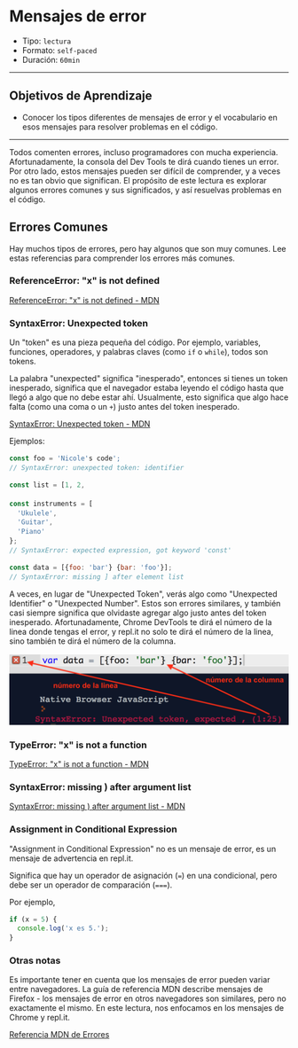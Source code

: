# Mensajes de error

- Tipo: `lectura`
- Formato: `self-paced`
- Duración: `60min`

***

## Objetivos de Aprendizaje

- Conocer los tipos diferentes de mensajes de error y el vocabulario en esos
  mensajes para resolver problemas en el código.

***

Todos comenten errores, incluso programadores con mucha experiencia.
Afortunadamente, la consola del Dev Tools te dirá cuando tienes un error.
Por otro lado, estos mensajes pueden ser difícil de comprender, y a veces
no es tan obvio que significan. El propósito de este lectura es explorar algunos
errores comunes y sus significados, y así resuelvas problemas en el código.

## Errores Comunes

Hay muchos tipos de errores, pero hay algunos que son muy comunes. Lee estas
referencias para comprender los errores más comunes.

### ReferenceError: "x" is not defined

[ReferenceError: "x" is not defined - MDN](https://developer.mozilla.org/es/docs/Web/JavaScript/Reference/Errors/Not_defined)

### SyntaxError: Unexpected token

Un "token" es una pieza pequeña del código. Por ejemplo, variables, funciones,
operadores, y palabras claves (como `if` o `while`), todos son tokens.

La palabra "unexpected" significa "inesperado", entonces si tienes un token
inesperado, significa que el navegador estaba leyendo el código hasta que llegó
a algo que no debe estar ahí. Usualmente, esto significa que algo hace falta
(como una coma o un `+`) justo antes del token inesperado.

[SyntaxError: Unexpected token - MDN](https://developer.mozilla.org/es/docs/Web/JavaScript/Reference/Errors/Unexpected_token)

Ejemplos:

```javascript
const foo = 'Nicole's code';
// SyntaxError: unexpected token: identifier
```

```javascript
const list = [1, 2,

const instruments = [
  'Ukulele',
  'Guitar',
  'Piano'
};
// SyntaxError: expected expression, got keyword 'const'
```

```javascript
const data = [{foo: 'bar'} {bar: 'foo'}];
// SyntaxError: missing ] after element list
```

A veces, en lugar de "Unexpected Token", verás algo como "Unexpected Identifier"
o "Unexpected Number". Estos son errores similares, y también casi siempre
significa que olvidaste agregar algo justo antes del
token inesperado. Afortunadamente, Chrome DevTools te dirá el número de la linea
donde tengas el error, y repl.it no solo te dirá el número de la linea, sino
también te dirá el número de la columna.

![repl.it screenshot](img-line-number.png)

### TypeError: "x" is not a function

[TypeError: "x" is not a function - MDN](https://developer.mozilla.org/es/docs/Web/JavaScript/Reference/Errors/Not_a_function)

### SyntaxError: missing ) after argument list

[SyntaxError: missing ) after argument list - MDN](https://developer.mozilla.org/es/docs/Web/JavaScript/Reference/Errors/Missing_parenthesis_after_argument_list)

### Assignment in Conditional Expression

"Assignment in Conditional Expression" no es un mensaje de error, es un mensaje
de advertencia en repl.it.

Significa que hay un operador de asignación (`=`) en una condicional, pero debe
ser un operador de comparación (`===`).

Por ejemplo,

```javascript
if (x = 5) {
  console.log('x es 5.');
}
```

### Otras notas

Es importante tener en cuenta que los mensajes de error pueden variar entre
navegadores. La guía de referencia MDN describe mensajes de Firefox - los
mensajes de error en otros navegadores son similares, pero no exactamente el
mismo. En este lectura, nos enfocamos en los mensajes de Chrome y repl.it.

[Referencia MDN de Errores](https://developer.mozilla.org/es/docs/Web/JavaScript/Reference/Errors)
